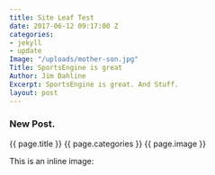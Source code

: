 ```yaml
---
title: Site Leaf Test
date: 2017-06-12 09:17:00 Z
categories:
- jekyll
- update
Image: "/uploads/mother-son.jpg"
Title: SportsEngine is great
Author: Jim Dahline
Excerpt: SportsEngine is great. And Stuff.
layout: post
---
```


### New Post.
{{ page.title }}
{{ page.categories }}
{{ page.image }}



This is an inline image:
